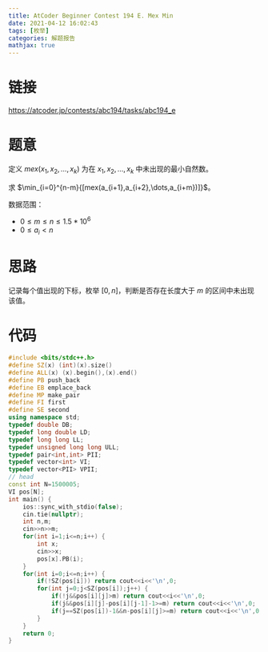 ```yaml
---
title: AtCoder Beginner Contest 194 E. Mex Min
date: 2021-04-12 16:02:43
tags: [枚举]
categories: 解题报告
mathjax: true
---
```


# 链接

<https://atcoder.jp/contests/abc194/tasks/abc194_e>

# 题意

定义 $mex(x_1,x_2,\dots,x_k)$ 为在 $x_1,x_2,\dots,x_k$ 中未出现的最小自然数。

求 $\min_{i=0}^{n-m}{[mex(a_{i+1},a_{i+2},\dots,a_{i+m})]}$。

数据范围：

- $0 \le m \le n \le 1.5*10^6$
- $0 \le a_i <n$

<!--more-->

# 思路

记录每个值出现的下标，枚举 $[0,n]$，判断是否存在长度大于 $m$ 的区间中未出现该值。

# 代码

```cpp
#include <bits/stdc++.h>
#define SZ(x) (int)(x).size()
#define ALL(x) (x).begin(),(x).end()
#define PB push_back
#define EB emplace_back
#define MP make_pair
#define FI first
#define SE second
using namespace std;
typedef double DB;
typedef long double LD;
typedef long long LL;
typedef unsigned long long ULL;
typedef pair<int,int> PII;
typedef vector<int> VI;
typedef vector<PII> VPII;
// head
const int N=1500005;
VI pos[N];
int main() {
    ios::sync_with_stdio(false);
    cin.tie(nullptr);
    int n,m;
    cin>>n>>m;
    for(int i=1;i<=n;i++) {
        int x;
        cin>>x;
        pos[x].PB(i);
    }
    for(int i=0;i<=n;i++) {
        if(!SZ(pos[i])) return cout<<i<<'\n',0;
        for(int j=0;j<SZ(pos[i]);j++) {
            if(!j&&pos[i][j]>m) return cout<<i<<'\n',0;
            if(j&&pos[i][j]-pos[i][j-1]-1>=m) return cout<<i<<'\n',0;
            if(j==SZ(pos[i])-1&&n-pos[i][j]>=m) return cout<<i<<'\n',0;
        }
    }
    return 0;
}
```